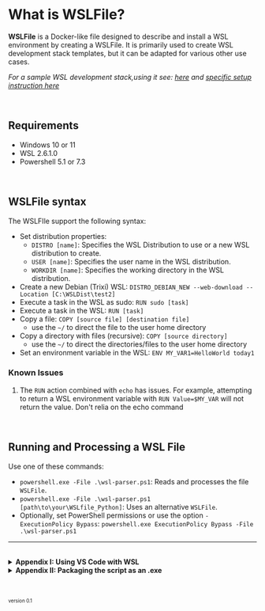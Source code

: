 # What is WSLFile?

**WSLFile** is a Docker-like file designed to describe and install a WSL environment by creating a WSLFile. It is primarily used to create WSL development stack templates, but it can be adapted for various other use cases.


*For a sample WSL development stack,using it see: [here](https://github.com/NicoJanE/PY-Flask-FastApi-Template-WSL-Stack) and [specific setup instruction here](https://nicojane.github.io/PY-Flask-FastApi-Template-WSL-Stack/Howtos/Setup)* 


<br>

## Requirements
- Windows 10 or 11
- WSL 2.6.1.0
- Powershell 5.1 or 7.3

<br>

## WSLFile syntax

The WSLFIle support the following syntax:

- Set distribution properties:
  - `DISTRO [name]`: Specifies the WSL Distribution to use or a new WSL distribution to create.
  - `USER [name]`: Specifies the user name in the WSL distribution.
  - `WORKDIR [name]`: Specifies the working directory in the WSL distribution.
- Create a new Debian (Trixi) WSL: `DISTRO_DEBIAN_NEW --web-download --Location [C:\WSLDist\test2]`
- Execute a task in the WSL as sudo: `RUN sudo [task]`
- Execute a task in the WSL: `RUN [task]`
- Copy a file: `COPY [source file] [destination file]`
  - use the `~/` to direct the file to the user home directory
- Copy a directory with files (recursive): `COPY [source directory]`
  - use the `~/` to direct the directories/files to the user home directory
- Set an environment variable in the WSL: `ENV MY_VAR1=HelloWorld today1`


### Known Issues
1. The `RUN` action combined with `echo` has issues. For example, attempting to return a WSL environment variable with `RUN Value=$MY_VAR` will not return the value. Don't relia on the echo command

<br>

## Running and Processing a WSL File

Use one of these commands:

- `powershell.exe -File .\wsl-parser.ps1`: Reads and processes the file `WSLFile`.
- `powershell.exe -File .\wsl-parser.ps1 [path\to\your\WSLfile_Python]`: Uses an alternative `WSLFile`.
- Optionally, set PowerShell permissions or use the option `-ExecutionPolicy Bypass`: `powershell.exe ExecutionPolicy Bypass -File .\wsl-parser.ps1`


---

<br>

<details>  
  <summary class="clickable-summary">
  <span  class="summary-icon"></span> <!-- Square Symbol -->
  <b>Appendix I: Using VS Code with WSL</b>
  </summary> <!-- On same line is failure -->
  

To use VS Code in combination with WSL (development stack):

**First time**
1. Install VS Code in the host and the Remote WSL extension (Remote - WSL).
2. Ensure only one WSL is running to prevent issues.
3. In Windows VS Code: Press F1 -> 'Remote-WSL: New Window'.
4. Open the WSL folder in the VS Code window.

**For subsequent uses**:
1. Ensure only one WSL is running (check the default WSL!).
2. From the WSL terminal, type: `code .` to open a new VS Code window connected to the WSL.
3. In VS Code: Press F1 -> 'Remote-WSL: New Window'.
4. Open the WSL folder in the VS Code window.

*To set your WSL as default, use: `wsl --set-default [Distr-name]`*

</details>


<details>  
  <summary class="clickable-summary">
  <span  class="summary-icon"></span> <!-- Square Symbol -->
  <b>Appendix II: Packaging the script as an .exe</b>
  </summary> <!-- On same line is failure -->
  

To wrap your .ps1 script into and .exe so that the scrpt can be added into a path aware location and can be used like any executable file, Follow these steps


1. Install(One time) the ps2exe module, run this from your CLI:  
`Install-Module -Name ps2exe -Scope CurrentUser`
2. Then run this command again the script filr:  
`ps2exe MyScript.ps1 MyScript.exe`
3. After that copy `MyScript.exe` to a path aware folder and you can use it

</details>


<br><br>
<small><small>version 0.1 </small></small>
